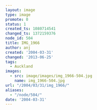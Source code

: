 ```yaml
---
layout: image
type: image
promote: 0
status: 1
created_ts: 1080714541
changed_ts: 1372159376
node_id: 504
title: IMG_1966
author: anj
created: '2004-03-31'
changed: '2013-06-25'
tags:
  - Auckland
images:
  - src: image/images/img_1966-504.jpg
    name: img_1966-504.jpg
url: "/2004/03/31/img_1966/"
aliases:
  - "/node/504/"
date: '2004-03-31'
---
```


